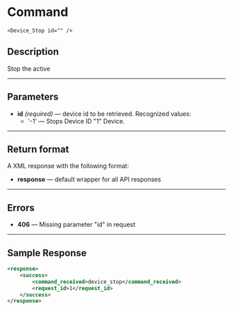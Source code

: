 # Command

    <Device_Stop id="" />

## Description

Stop the active 

***

## Parameters
- **id** _(required)_ — device id to be retrieved. Recognized values:
    - '-1' — Stops Device ID "1" Device.

***

## Return format
A XML response with the following format:

- **response** — default wrapper for all API responses

***

## Errors
- **406** — Missing parameter "id" in request
 
***

## Sample Response
```xml
<response>
	<success>
		<command_received>device_stop</command_received>
		<request_id>1</request_id>
	</success>
</response>
```
